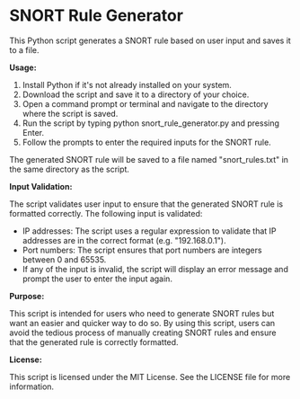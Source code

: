 # SNORT Rule Generator

This Python script generates a SNORT rule based on user input and saves it to a file.

**Usage:**
1. Install Python if it's not already installed on your system.
2. Download the script and save it to a directory of your choice.
3. Open a command prompt or terminal and navigate to the directory where the script is saved.
4. Run the script by typing python snort_rule_generator.py and pressing Enter.
5. Follow the prompts to enter the required inputs for the SNORT rule.

The generated SNORT rule will be saved to a file named "snort_rules.txt" in the same directory as the script.

**Input Validation:**

The script validates user input to ensure that the generated SNORT rule is formatted correctly. The following input is validated:

- IP addresses: The script uses a regular expression to validate that IP addresses are in the correct format (e.g. "192.168.0.1").
- Port numbers: The script ensures that port numbers are integers between 0 and 65535.
- If any of the input is invalid, the script will display an error message and prompt the user to enter the input again.

**Purpose:**

This script is intended for users who need to generate SNORT rules but want an easier and quicker way to do so. By using this script, users can avoid the tedious process of manually creating SNORT rules and ensure that the generated rule is correctly formatted.

**License:**

This script is licensed under the MIT License. See the LICENSE file for more information.